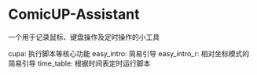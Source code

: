 # ComicUP-Assistant
一个用于记录鼠标、键盘操作及定时操作的小工具

cupa: 执行脚本等核心功能
easy_intro: 简易引导
easy_intro_r: 相对坐标模式的简易引导
time_table: 根据时间表定时运行脚本
